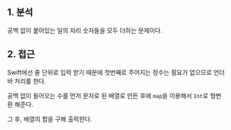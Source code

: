 ## 1. 분석

공백 없이 붙어있는 일의 자리 숫자들을 모두 더하는 문제이다.

## 2. 접근

Swift에선 줄 단위로 입력 받기 때문에 첫번째로 주어지는 정수는 필요가 없으므로 언더바 처리를 한다.

공백 없이 들어오는 수를 먼저 문자로 된 배열로 만든 후에 `map`을 이용해서 `Int`로 형변환 해준다.

그 후, 배열의 합을 구해 출력한다.